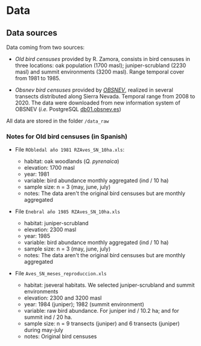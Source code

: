 # Data

## Data sources

Data coming from two sources: 
  - *Old bird censuses* provided by R. Zamora, consists in bird censuses in three locations: oak population (1700 masl); juniper-scrubland (2230 masl) and summit environments (3200 masl). Range temporal cover from 1981 to 1985. 
  
  - *Obsnev bird censuses* provided by [*OBSNEV*](https://obsnev.es/), realized in several transects distributed along Sierra Nevada. Temporal range from 2008 to 2020. The data were downloaded from new information system of OBSNEV (*i.e.* PostgreSQL [db01.obsnev.es](db01.obsnev.es))
  
All data are stored in the folder `/data_raw` 

### Notes for Old bird censuses (in Spanish)

- File `RObledal año 1981 RZAves_SN_10ha.xls`: 

  - habitat: oak woodlands (*Q. pyrenaica*)
  - elevation: 1700 masl 
  - year: 1981 
  - variable: bird abundance monthly aggregated (ind / 10 ha)
  - sample size: n = 3 (may, june, july)
  - notes: The data aren't the original bird censuses but are monthly aggregated

- File `Enebral año 1985 RZAves_SN_10ha.xls`

  - habitat: juniper-scrubland
  - elevation: 2300 masl 
  - year: 1985
  - variable: bird abundance monthly aggregated (ind / 10 ha)
  - sample size: n = 3 (may, june, july)
  - notes: The data aren't the original bird censuses but are monthly aggregated

- File `Aves_SN_meses_reproduccion.xls` 

  - habitat: jseveral habitats. We selected juniper-scrubland and summit environments 
  - elevation: 2300 and 3200 masl 
  - year: 1984 (juniper); 1982 (summit environment)
  - variable: raw bird abundance. For juniper ind / 10.2 ha; and for summit ind / 20 ha. 
  - sample size: n = 9 transects (juniper) and 6 transects (juniper) during may-july
  - notes: Original bird censuses 






  
